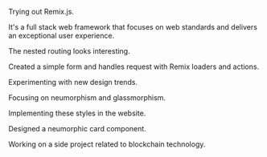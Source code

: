 Trying out Remix.js.

It's a full stack web framework that focuses on web standards and delivers an exceptional user experience.

The nested routing looks interesting.

Created a simple form and handles request with Remix loaders and actions.

Experimenting with new design trends.

Focusing on neumorphism and glassmorphism.

Implementing these styles in the website.

Designed a neumorphic card component.

Working on a side project related to blockchain technology.